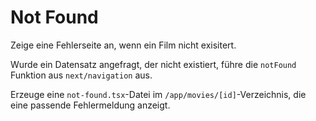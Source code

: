 # Not Found

Zeige eine Fehlerseite an, wenn ein Film nicht exisitert.

Wurde ein Datensatz angefragt, der nicht existiert, führe die `notFound` Funktion aus `next/navigation` aus.

Erzeuge eine `not-found.tsx`-Datei im `/app/movies/[id]`-Verzeichnis, die eine passende Fehlermeldung anzeigt.
